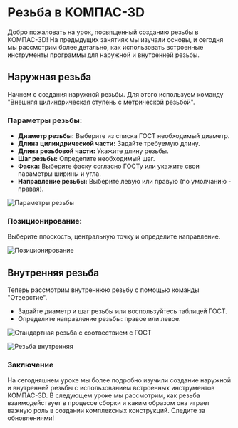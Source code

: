 # Резьба в КОМПАС-3D

Добро пожаловать на урок, посвященный созданию резьбы в КОМПАС-3D! На предыдущих занятиях мы изучали основы, и сегодня мы рассмотрим более детально, как использовать встроенные инструменты программы для наружной и внутренней резьбы.

## Наружная резьба

Начнем с создания наружной резьбы. Для этого используем команду "Внешняя цилиндрическая ступень с метрической резьбой".

### Параметры резьбы:

- **Диаметр резьбы:** Выберите из списка ГОСТ необходимый диаметр.
- **Длина цилиндрической части:** Задайте требуемую длину.
- **Длина резьбовой части:** Укажите длину резьбы.
- **Шаг резьбы:** Определите необходимый шаг.
- **Фаска:** Выберите фаску согласно ГОСТу или укажите свои параметры ширины и угла.
- **Направление резьбы:** Выберите левую или правую (по умолчанию - правая).

![Параметры резьбы](https://github.com/NotACat1/COMPASS-3D-courses/assets/113008873/8be420cc-944a-470b-a05d-2a475d612262)

### Позиционирование:

Выберите плоскость, центральную точку и определите направление.

![Позиционирование](https://github.com/NotACat1/COMPASS-3D-courses/assets/113008873/3e2ff2f0-6c51-469e-b256-6ecbf10ffc68)

## Внутренняя резьба

Теперь рассмотрим внутреннюю резьбу с помощью команды "Отверстие".

- Задайте диаметр и шаг резьбы или воспользуйтесь таблицей ГОСТ.
- Определите направление резьбы: правое или левое.

![Стандартная резьба с соотвествием с ГОСТ](https://github.com/NotACat1/COMPASS-3D-courses/assets/113008873/57bb9f8a-9798-424b-8e67-57b297ba1e3a)

![Резьба внутренняя](https://github.com/NotACat1/COMPASS-3D-courses/assets/113008873/897ff892-1d6a-42d7-ba2d-131de8906263)

### Заключение

На сегодняшнем уроке мы более подробно изучили создание наружной и внутренней резьбы с использованием встроенных инструментов КОМПАС-3D. В следующем уроке мы рассмотрим, как резьба взаимодействует в процессе сборки и каким образом она играет важную роль в создании комплексных конструкций. Следите за обновлениями!
